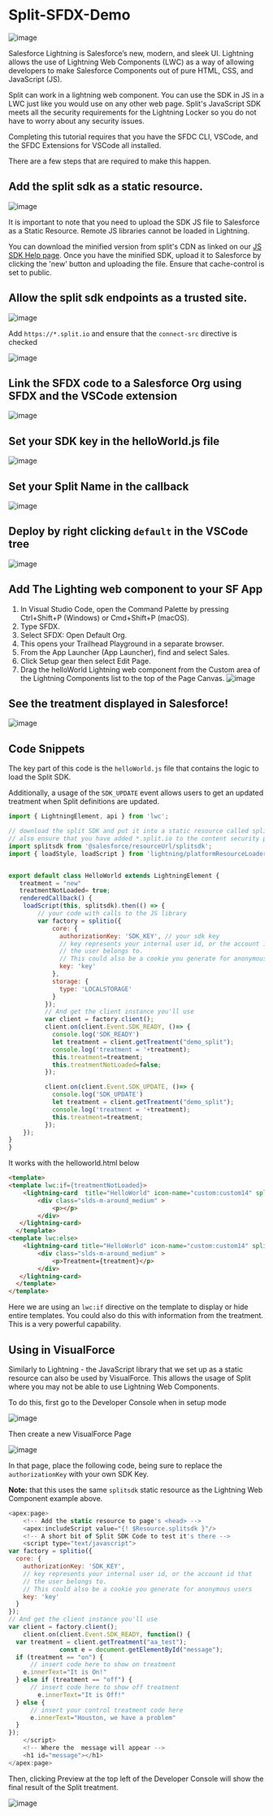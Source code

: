 # Split-SFDX-Demo

![image](https://user-images.githubusercontent.com/1207274/222344939-253ad534-a77d-4228-86c4-1378029b4597.png)


Salesforce Lightning is Salesforce’s new, modern, and sleek UI. Lightning allows the use of Lightning Web Components (LWC) as a way of allowing developers to make Salesforce Components out of pure HTML, CSS, and JavaScript (JS). 

Split can work in a lightning web component. You can use the SDK in JS in a LWC just like you would use on any other web page. Split's JavaScript SDK meets all the security requirements for the Lightning Locker so you do not have to worry about any security issues. 

Completing this tutorial requires that you have the SFDC CLI, VSCode, and the SFDC Extensions for VSCode all installed.



There are a few steps that are required to make this happen. 

## Add the split sdk as a static resource. 
![image](https://user-images.githubusercontent.com/1207274/222343021-c0e65655-d46f-4b86-8d1e-390f0ee049c1.png)

It is important to note that you need to upload the SDK JS file to Salesforce as a Static Resource. Remote JS libraries cannot be loaded in Lightning. 

You can download the minified version from split's CDN as linked on our [JS SDK Help page](https://help.split.io/hc/en-us/articles/360020448791-JavaScript-SDK). Once you have the minified SDK, upload it to Salesforce by clicking the 'new' button and uploading the file. Ensure that cache-control is set to public. 

## Allow the split sdk endpoints as a trusted site. 
![image](https://user-images.githubusercontent.com/1207274/222343608-c75e0c29-d34f-4490-8d09-15bd69967d88.png)

Add `https://*.split.io` and ensure that the `connect-src` directive is checked

![image](https://user-images.githubusercontent.com/1207274/222344394-eee6d2c4-f178-4b33-940c-f29625737eb4.png)

## Link the SFDX code to a Salesforce Org using SFDX and the VSCode extension
![image](https://user-images.githubusercontent.com/1207274/222344577-5258d74c-bd0f-45e3-98ab-0fc1e33159ad.png)


## Set your SDK key in the helloWorld.js file
![image](https://user-images.githubusercontent.com/1207274/222346489-4bac6493-7033-4a1a-bae7-781d502f55f3.png)


## Set your Split Name in the callback
![image](https://user-images.githubusercontent.com/1207274/222440460-13046d4a-3675-4677-9296-2307de732ed7.png)




##  Deploy by right clicking `default` in the VSCode tree
![image](https://user-images.githubusercontent.com/1207274/222344641-e0761765-5b3d-467e-9804-0363fdd38595.png)

## Add The Lighting web component to your SF App
1. In Visual Studio Code, open the Command Palette by pressing Ctrl+Shift+P (Windows) or Cmd+Shift+P (macOS).
2. Type SFDX.
3. Select SFDX: Open Default Org.
4. This opens your Trailhead Playground in a separate browser.
5. From the App Launcher (App Launcher), find and select Sales.
6. Click Setup gear then select Edit Page.
7. Drag the helloWorld Lightning web component from the Custom area of the Lightning Components list to the top of the Page Canvas. 
![image](https://user-images.githubusercontent.com/1207274/224148934-a81ba754-a05b-4d55-94c7-b25e6c291656.png)




## See the treatment displayed in Salesforce!
![image](https://user-images.githubusercontent.com/1207274/222344695-411b58a6-9be6-48a6-974f-798a41bcd03c.png)


## Code Snippets

The key part of this code is the `helloWorld.js` file that contains the logic to load the Split SDK. 

Additionally, a usage of the `SDK_UPDATE` event allows users to get an updated treatment when Split definitions are updated.

````javascript
import { LightningElement, api } from 'lwc';

// download the split SDK and put it into a static resource called splitsdk
// also ensure that you have added *.split.io to the content security policy
import splitsdk from '@salesforce/resourceUrl/splitsdk';
import { loadStyle, loadScript } from 'lightning/platformResourceLoader';


export default class HelloWorld extends LightningElement {
   treatment = "new"
   treatmentNotLoaded= true;
   renderedCallback() {      
    loadScript(this, splitsdk).then(() => {
        // your code with calls to the JS library
        var factory = splitio({ 
            core: {
              authorizationKey: 'SDK_KEY', // your sdk key
              // key represents your internal user id, or the account id that 
              // the user belongs to. 
              // This could also be a cookie you generate for anonymous users
              key: 'key'
            }, 
            storage: {
              type: 'LOCALSTORAGE' 
            }
          });
          // And get the client instance you'll use
          var client = factory.client();
          client.on(client.Event.SDK_READY, ()=> {
            console.log('SDK_READY')
            let treatment = client.getTreatment("demo_split");
            console.log('treatment = '+treatment);
            this.treatment=treatment;        
            this.treatmentNotLoaded=false;
          });

          client.on(client.Event.SDK_UPDATE, ()=> {
            console.log('SDK_UPDATE')
            let treatment = client.getTreatment("demo_split");
            console.log('treatment = '+treatment);
            this.treatment=treatment;        
          });
    });
}
}
````
It works with the helloworld.html below

````html
<template>
<template lwc:if={treatmentNotLoaded}>
    <lightning-card  title="HelloWorld" icon-name="custom:custom14" split-managed="true" >
        <div class="slds-m-around_medium" >
            <p></p>
        </div>
   </lightning-card>
  </template>
<template lwc:else>
    <lightning-card title="HelloWorld" icon-name="custom:custom14" split-managed="true" >
        <div class="slds-m-around_medium" >
            <p>Treatment={treatment}</p>
        </div>
   </lightning-card>
  </template>
</template>

````

Here we are using an `lwc:if` directive on the template to display or hide entire templates. You could also do this with information from the treatment. This is a very powerful capability. 


## Using in VisualForce
Similarly to Lightning - the JavaScript library that we set up as a static resource can also be used by VisualForce. This allows the usage of Split where you may not be able to use Lightning Web Components. 

To do this, first go to the Developer Console when in setup mode

![image](https://user-images.githubusercontent.com/1207274/226906041-c81bba22-b70b-4f9a-a86e-2b3225527c3c.png)

Then create a new VisualForce Page

![image](https://user-images.githubusercontent.com/1207274/226906920-43cbd305-de96-473c-8c73-7b2519b417ab.png)

In that page, place the following code, being sure to replace the  `authorizationKey` with your own SDK Key. 

**Note:** that this uses the same `splitsdk` static resource as the Lightning Web Component example above.

````javascript
<apex:page>
    <!-- Add the static resource to page's <head> -->
    <apex:includeScript value="{! $Resource.splitsdk }"/>
    <!-- A short bit of Split SDK Code to test it's there -->
    <script type="text/javascript">
var factory = splitio({ 
  core: {
    authorizationKey: 'SDK_KEY',
    // key represents your internal user id, or the account id that 
    // the user belongs to. 
    // This could also be a cookie you generate for anonymous users
    key: 'key'
  }
});
// And get the client instance you'll use
var client = factory.client();
    client.on(client.Event.SDK_READY, function() {
  var treatment = client.getTreatment("aa_test");
              const e = document.getElementById("message");
  if (treatment == "on") {
      // insert code here to show on treatment
	e.innerText="It is On!"
  } else if (treatment == "off") {
      // insert code here to show off treatment
      	e.innerText="It is Off!"
  } else {
      // insert your control treatment code here
      e.innerText="Houston, we have a problem"
  }
});
    </script>
    <!-- Where the  message will appear -->
    <h1 id="message"></h1>
</apex:page>
````

Then, clicking Preview at the top left of the Developer Console will show the final result of the Split treatment. 

![image](https://user-images.githubusercontent.com/1207274/226907521-50223340-fb7c-4ccb-9a34-e03fdbf8a0a9.png)

